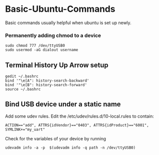 # Basic-Ubuntu-Commands
Basic commands usually helpful when ubuntu is set up newly.

### Permanently adding chmod to a device
```
sudo chmod 777 /dev/ttyUSB0
sudo usermod -aG dialout username
```
## Terminal History Up Arrow setup
```
gedit ~/.bashrc
bind '"\e[A": history-search-backward'
bind '"\e[B": history-search-forward'
source ~/.bashrc
```
## Bind USB device under a static name

Add some udev rules. 
Edit the /etc/udev/rules.d/10-local.rules to contain:
```
ACTION=="add", ATTRS{idVendor}=="0403", ATTRS{idProduct}=="6001", SYMLINK+="my_uart"
```
Check for the variables of your device by running
```
udevadm info -a -p  $(udevadm info -q path -n /dev/ttyUSB0)
```
